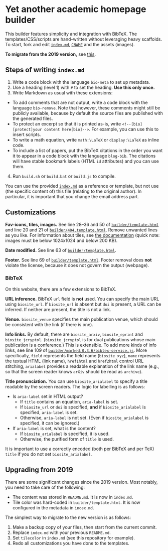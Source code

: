 # Yet another academic homepage builder

This builder features simplicity and integration with BibTeX. The templates/CSS/scripts are hand-written without leveraging heavy scaffolds. To start, fork and edit [`index.md`](index.md), [`CNAME`](CNAME) and the assets (images).

**To migrate from the 2019 version,** see [this](#upgrading-from-2019).

## Steps of writing `index.md`

1. Write a code block with the language `bio-meta` to set up metadata.
2. Use a heading (level 1) with `#` to set the heading. **Use this only once.**
3. Write Markdown as usual with these extensions:
  - To add comments that are not output, write a code block with the language `bio-remove`. Note that however, these comments might still be publicly available, because by default the source files are published with the generated files.
  - To protect an excerpt so that it is printed as-is, write `<!--[bio][protect]your content here[bio]-->`. For example, you can use this to insert scripts.
  - To write a math equation, write `math:\LaTeX` or `display:\LaTeX` as inline code.
  - To include a list of papers, put the BibTeX citations in the order you want it to appear in a code block with the language `blog-bib`. The citations will have stable bookmark labels (HTML `id` attributes) and you can use them.
4. Run `build.sh` or `build.bat` or `build.js` to compile.

You can use the provided [`index.md`](index.md) as a reference or template, but not use (the specific content of) this file (relating to the original author). In particular, it is important that you change the email address part.

## Customizations

**Fav-icons, tiles, images.** See line 28&ndash;36 and 50 of [`builder/template.html`](builder/template.html#L28) and line 20 and 21 of [`builder/404.template.html`](builder/404.template.html#L20). Remove unwanted lines as you like. For information about tiles, see [the documentation](https://docs.microsoft.com/en-us/previous-versions/windows/internet-explorer/ie-developer/samples/dn455106%28v%3dvs.85%29) (quick note: images must be below 1024x1024 and below 200 KB).

**Date modified.** See line 63 of [`builder/template.html`](builder/template.html#63).

**Footer.** See line 69 of [`builder/template.html`](builder/template.html#L69). Footer removal does **not** violate the license, because it does not govern the output (webpage).

### BibTeX

On this website, there are a few extensions to BibTeX.

**URL inference.** BibTeX `url` field is **not** used. You can specify the main URL using `biosite_url`. If `biosite_url` is absent but `doi` is present, a URL can be inferred. If neither are present, the title is not a link.

**Venue.** `biosite_venue` specifies the main publication venue, which should be consistent with the link (if there is one).

**Info links.** By default, there are `biosite_arxiv`, `biosite_eprint` and `biosite_jcryptol`. (`biosite_jcryptol` is for dual publications whose main publication is a conference.) This is extensible. To add more kinds of info links, see line 109 of [`builder/marked.0.3.6/bibtex-service.js`](builder/marked.0.3.6/bibtex-service.js#L109). More specifically, `field` represents the field name (`biosite_xyz`), `name` represents the textual HTML (link name), `href1html` and `href2html` control URL stitching, `arialabel` provides a readable explanation of the link name (e.g., so that the screen reader knows `arXiv` should be read as `archive`).

**Title pronunciation.** You can use `biosite_arialabel` to specify a title readable by the screen readers. The logic for labelling is as follows:

- Is `aria-label` set in HTML output?
  - If `title` contains an equation, `aria-label` is set.
  - If `biosite_url` or `doi` is specified, **and** if `biosite_arialabel` is specified, `aria-label` is set.
  - Otherwise, `aria-label` is not set. (Even if `biosite_arialabel` is specified, it can be ignored.)
- If `aria-label` is set, what is the content?
  - If `biosite_arialabel` is specified, it is used.
  - Otherwise, the purified form of `title` is used.

It is important to use a correctly encoded (both per BibTeX and per TeX) `title` if you do not set `biosite_arialabel`.

## Upgrading from 2019

There are some significant changes since the 2019 version. Most notably, you need to take care of the following:

- The content was stored in `README.md`. It is now in `index.md`.
- Tile color was hard-coded in `builder/template.html`. It is now configured in the metadata in `index.md`.

The simplest way to migrate to the new version is as follows:

1. Make a backup copy of your files, then start from the current commit.
2. Replace `index.md` with your previous `README.md`.
3. Set `tilecolor` in `index.md` (see this repository for example).
4. Redo all customizations you have done to the templates.

